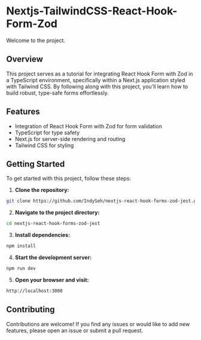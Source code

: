 # Nextjs-TailwindCSS-React-Hook-Form-Zod

Welcome to the project.

## Overview
This project serves as a tutorial for integrating React Hook Form with Zod in a TypeScript environment, specifically within a Next.js application styled with Tailwind CSS. By following along with this project, you'll learn how to build robust, type-safe forms effortlessly.




## Features 
- Integration of React Hook Form with Zod for form validation
- TypeScript for type safety
- Next.js for server-side rendering and routing
- Tailwind CSS for styling

## Getting Started
To get started with this project, follow these steps:

1. **Clone the repository:**
```bash
git clone https://github.com/IndySeh/nextjs-react-hook-forms-zod-jest.git
```

2. **Navigate to the project directory:**
```bash
cd nextjs-react-hook-forms-zod-jest 
```

3. **Install dependencies:**
```bash
npm install
```

4. **Start the development server:**
```bash
npm run dev
```

5. **Open your browser and visit:**
```bash
http://localhost:3000
```

## Contributing 
Contributions are welcome! If you find any issues or would like to add new features, please open an issue or submit a pull request.
